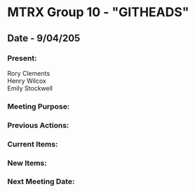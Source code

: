 # MTRX Group 10 - "GITHEADS"
##  Date - 9/04/205
### Present:
Rory Clements <br>
Henry Wilcox <br>
Emily Stockwell <br>


### Meeting Purpose:

### Previous Actions:

### Current Items:
 
### New Items:

### Next Meeting Date:

